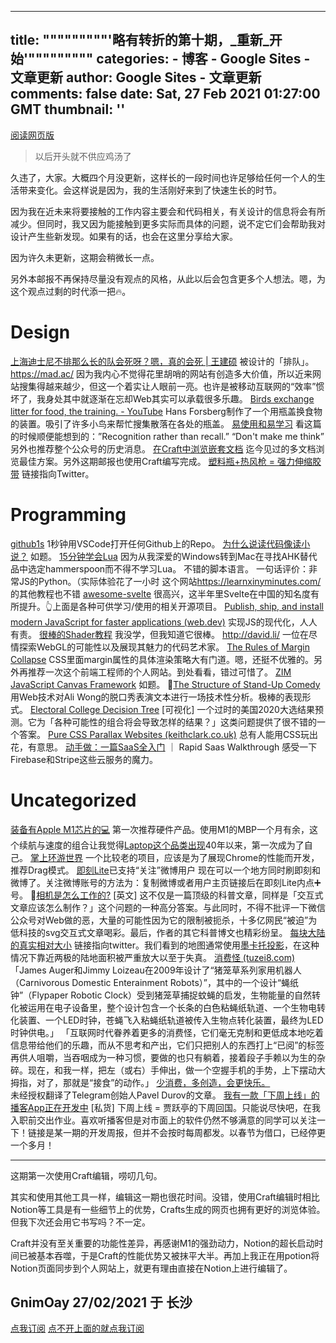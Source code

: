 
---
title: """""""""'略有转折的第十期，_重新_开始'"""""""""
categories: 
    - 博客
    - Google Sites - 文章更新
author: Google Sites - 文章更新
comments: false
date: Sat, 27 Feb 2021 01:27:00 GMT
thumbnail: ''
---

<div>   
<p><a href="https://gnimoay.com/b5a1ce011a5f47158bf3ef3f096c8dfd">阅读网页版</a></p>
<blockquote>
<p>以后开头就不供应鸡汤了</p>
</blockquote>
<p>久违了，大家。大概四个月没更新，这样长的一段时间也许足够给任何一个人的生活带来变化。会这样说是因为，我的生活刚好来到了快速生长的时节。</p>
<p>因为我在近未来将要接触的工作内容主要会和代码相关，有关设计的信息将会有所减少。但同时，我又因为能接触到更多实际而具体的问题，说不定它们会帮助我对设计产生些新发现。如果有的话，也会在这里分享给大家。</p>
<p>因为许久未更新，这期会稍微长一点。</p>
<p>另外本邮报不再保持尽量没有观点的风格，从此以后会包含更多个人想法。嗯，为这个观点过剩的时代添一把🔥。</p>
<h1>Design</h1>
<p><a href="http://home.wangjianshuo.com/cn/20200903_%e4%b8%8a%e6%b5%b7%e8%bf%aa%e5%a3%ab%e5%b0%bc%e4%b8%8d%e6%8e%92%e9%82%a3%e4%b9%88%e9%95%bf%e7%9a%84%e9%98%9f%e4%bc%9a%e6%ad%bb%e5%91%80%ef%bc%9f%e5%97%af%ef%bc%8c%e7%9c%9f%e7%9a%84%e4%bc%9a%e6%ad%bb.htm">上海迪士尼不排那么长的队会死呀？嗯，真的会死 | 王建硕</a>
被设计的「排队」。
<a href="https://mad.ac/">https://mad.ac/</a>
因为我内心不觉得花里胡哨的网站有创造多大价值，所以近来网站搜集得越来越少，但这一个着实让人眼前一亮。也许是被移动互联网的“效率”惯坏了，我身处其中就逐渐在忘却Web其实可以承载很多乐趣。
<a href="https://www.youtube.com/watch?v=zvmhl-E4QQ0">Birds exchange litter for food, the training. - YouTube</a>
Hans Forsberg制作了一个用瓶盖换食物的装置。吸引了许多小鸟来帮忙搜集散落在各处的瓶盖。
<a href="https://mp.weixin.qq.com/s/sGoONrmbj1n6cpnZwtjiNA">易使用和易学习</a>
看这篇的时候顺便能想到的：”Recognition rather than recall.” “Don't make me think” 另外也推荐整个公众号的历史消息。
<a href="https://www.craft.do/maccatalyst-guide/b/41E3CB4B-2970-4313-9632-D3348126FC42/Preferences">在Craft中浏览嵌套文档</a>
迄今见过的多文档浏览最佳方案。另外这期邮报也使用Craft编写完成。
<a href="https://twitter.com/IntEngineering/status/1138279826098233344?s=20">塑料瓶+热风枪 = 强力伸缩胶带</a>
链接指向Twitter。</p>
<h1>Programming</h1>
<p><a href="https://github.com/conwnet/github1s">github1s</a>
1秒钟用VSCode打开任何Github上的Repo。
<a href="https://mp.weixin.qq.com/s/xI7ov49T0foo6gihY5YS0A">为什么说读代码像读小说？</a>
如题。
<a href="https://learnxinyminutes.com/docs/zh-cn/lua-cn/">15分钟学会Lua</a>
因为从我深爱的Windows转到Mac在寻找AHK替代品中选定hammerspoon而不得不学习Lua。 不错的脚本语言。 一句话评价：非常JS的Python。（实际体验花了一小时
这个网站<a href="https://learnxinyminutes.com/">https://learnxinyminutes.com/</a> 的其他教程也不错
<a href="https://github.com/rocketlaunchr/awesome-svelte#type-select">awesome-svelte</a>
很高兴，这半年里Svelte在中国的知名度有所提升。👆上面是各种可供学习/使用的相关开源项目。
<a href="https://web.dev/publish-modern-javascript/">Publish, ship, and install modern JavaScript for faster applications (web.dev)</a>
实现JS的现代化，人人有责。
<a href="https://observablehq.com/collection/@makio135/webgl">很棒的Shader教程</a>
我没学，但我知道它很棒。
<a href="http://david.li/">http://david.li/</a>
一位在尽情探索WebGL的可能性以及展现其魅力的代码艺术家。
<a href="https://www.joshwcomeau.com/css/rules-of-margin-collapse/">The Rules of Margin Collapse</a>
CSS里面margin属性的具体渲染策略大有门道。嗯，还挺不优雅的。另外再推荐一次这个前端工程师的个人网站。到处看看，错过可惜了。
<a href="https://zimjs.com/index.html">ZIM JavaScript Canvas Framework</a>
如题。
🌟<a href="https://pudding.cool/2018/02/stand-up/">The Structure of Stand-Up Comedy</a>
用Web技术对Ali Wong的脱口秀表演文本进行一场技术性分析。极棒的表现形式。
<a href="https://observablehq.com/@observablehq/electoral-college-decision-tree?collection=@observablehq/instagram-shares">Electoral College Decision Tree</a>
[可视化] 一个过时的美国2020大选结果预测。它为「各种可能性的组合将会导致怎样的结果？」这类问题提供了很不错的一个答案。
<a href="https://keithclark.co.uk/articles/pure-css-parallax-websites/">Pure CSS Parallax Websites (keithclark.co.uk)</a>
总有人能用CSS玩出花，有意思。
<a href="https://observablehq.com/@tomlarkworthy/saas-tutorial">动手做：一篇SaaS全入门</a> ｜ Rapid Saas Walkthrough
感受一下 Firebase和Stripe这些云服务的魔力。</p>
<h1>Uncategorized</h1>
<p><a href="https://www.apple.com.cn/mac/">装备有Apple M1芯片的💻</a>
第一次推荐硬件产品。使用M1的MBP一个月有余，这个续航与速度的组合让我觉得<a href="https://en.wikipedia.org/wiki/Laptop">Laptop这个品类出现</a>40年以来，第一次成为了自己。
<a href="https://lines.chromeexperiments.com/">掌上环游世界</a>
一个比较老的项目，应该是为了展现Chrome的性能而开发，推荐Drag模式。
<a href="https://jike.gnimoay.com/">即刻Lite</a>已支持“关注”微博用户
现在可以一个地方同时刷即刻和微博了。关注微博账号的方法为：复制微博或者用户主页链接后在即刻Lite内点➕号。
🌟<a href="https://ciechanow.ski/cameras-and-lenses/">相机是怎么工作的?</a>
[英文] 这不仅是一篇顶级的科普文章，同样是「交互式文章应该怎么制作？」这个问题的一种高分答案。与此同时，不得不批评一下微信公众号对Web做的恶，大量的可能性因为它的限制被扼杀，十多亿网民“被迫”为低科技的svg交互式文章喝彩。最后，作者的其它科普博文也精彩纷呈。
<a href="https://twitter.com/univercurious/status/1337187265806823427?s=21">每块大陆的真实相对大小</a>
链接指向twitter。我们看到的地图通常使用<a href="https://pro.arcgis.com/zh-cn/pro-app/latest/help/mapping/properties/mercator.htm">墨卡托投影</a>，在这种情况下靠近两极的陆地面积被严重放大以至于失真。
<a href="http://www.tuzei8.com/consuming-monsters/index.html">消费怪 (tuzei8.com)</a>
「James Auger和Jimmy Loizeau在2009年设计了“猪笼草系列家用机器人（Carnivorous Domestic Enterainment Robots）”，其中的一个设计“蝇纸钟”（Flypaper Robotic Clock）受到猪笼草捕捉蚊蝇的启发，生物能量的自然转化被运用在电子设备里，整个设计包含一个长条的白色粘蝇纸轨道、一个生物电转化装置、一个LED时钟，苍蝇飞入粘蝇纸轨道被传入生物点转化装置，最终为LED时钟供电。」
「互联网时代眷养着更多的消费怪，它们毫无克制和更低成本地吃着信息带给他们的乐趣，而从不思考和产出，它们只把别人的东西打上“已阅”的标签再供人咀嚼，当吞咽成为一种习惯，要做的也只有躺着，接着段子手赖以为生的杂碎。现在，和我一样，把左（或右）手伸出，做一个空握手机的手势，上下摆动大拇指，对了，那就是“接食”的动作。」
<a href="https://mp.weixin.qq.com/s/jy905yo-XRNiyQPKlHP6xA">少消费，多创造，会更快乐。</a><br>
未经授权翻译了Telegram创始人Pavel Durov的文章。
<a href="https://mp.weixin.qq.com/s/GlDHTKwQrDlry__Cmq9Yeg">我有一款「下周上线」的播客App正在开发中</a>
[私货] 下周上线 = 贾跃亭的下周回国。只能说尽快吧，在我入职前交出作业。喜欢听播客但是对市面上的软件仍然不够满意的同学可以关注一下！链接是某一期的开发周报，但并不会按时每周都发。以春节为借口，已经停更一个多月！</p>
<hr>
<p>这期第一次使用Craft编辑，唠叨几句。</p>
<p>其实和使用其他工具一样，编辑这一期也很花时间。没错，使用Craft编辑时相比Notion等工具是有一些细节上的优势，Crafts生成的网页也拥有更好的浏览体验。但我下次还会用它书写吗？不一定。</p>
<p>Craft并没有至关重要的功能性差异，再感谢M1的强劲动力，Notion的超长启动时间已被基本吞噬，于是Craft的性能优势又被抹平大半。再加上我正在用potion将Notion页面同步到个人网站上，就更有理由直接在Notion上进行编辑了。</p>
<h2>GnimOay
27/02/2021
于 长沙</h2>
<p><a href="https://zmd.hedwig.pub/">点我订阅</a>
<a href="https://zzmmdd.substack.com/">点不开上面的就点我订阅</a></p>
  
</div>
            